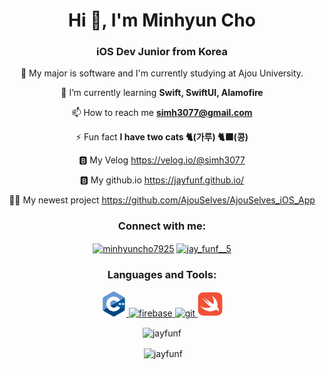 <div align="center">
<h1 align="center">Hi 👋, I'm Minhyun Cho</h1>
<h3 align="center">iOS Dev Junior from Korea</h3>

🏫 My major is software and I'm currently studying at Ajou University.

🌱 I’m currently learning **Swift, SwiftUI, Alamofire**

📫 How to reach me **simh3077@gmail.com**

⚡ Fun fact **I have two cats 🐈(가루) 🐈‍⬛\(콩)**

🅱️ My Velog https://velog.io/@simh3077

🅱️ My github.io https://jayfunf.github.io/

👨‍💻 My newest project https://github.com/AjouSelves/AjouSelves_iOS_App

<h3 align="center">Connect with me:</h3>
<p align="center">
<a href="https://fb.com/minhyuncho7925" target="blank"><img align="center" src="https://raw.githubusercontent.com/rahuldkjain/github-profile-readme-generator/master/src/images/icons/Social/facebook.svg" alt="minhyuncho7925" height="30" width="40" /></a>
<a href="https://instagram.com/jay_funf__5" target="blank"><img align="center" src="https://raw.githubusercontent.com/rahuldkjain/github-profile-readme-generator/master/src/images/icons/Social/instagram.svg" alt="jay_funf__5" height="30" width="40" /></a>
</p>

<h3 align="center">Languages and Tools:</h3>
<p align="center"> <a href="https://www.w3schools.com/cpp/" target="_blank" rel="noreferrer"> <img src="https://raw.githubusercontent.com/devicons/devicon/master/icons/cplusplus/cplusplus-original.svg" alt="cplusplus" width="40" height="40"/> </a> <a href="https://firebase.google.com/" target="_blank" rel="noreferrer"> <img src="https://www.vectorlogo.zone/logos/firebase/firebase-icon.svg" alt="firebase" width="40" height="40"/> </a> <a href="https://git-scm.com/" target="_blank" rel="noreferrer"> <img src="https://www.vectorlogo.zone/logos/git-scm/git-scm-icon.svg" alt="git" width="40" height="40"/> </a> <a href="https://developer.apple.com/swift/" target="_blank" rel="noreferrer"> <img src="https://raw.githubusercontent.com/devicons/devicon/master/icons/swift/swift-original.svg" alt="swift" width="40" height="40"/> </a> </p>

  <p><img align="center" src="https://github-readme-stats.vercel.app/api/top-langs?username=jayfunf&show_icons=true&locale=en&layout=compact" alt="jayfunf" /></p>

<p>&nbsp;<img align="center" src="https://github-readme-stats.vercel.app/api?username=jayfunf&show_icons=true&locale=en" alt="jayfunf" /></p>
</div>

